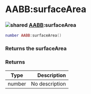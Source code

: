 # AABB:surfaceArea

### ![shared](../../home/aabb/.gitbook/assets/shared.png) [AABB](../../home/aabb/home/AABB/):surfaceArea

```lua
number AABB:surfaceArea()
```

### Returns the surfaceArea

### Returns

| Type   |    Description |
| ------ | -------------: |
| number | No description |
